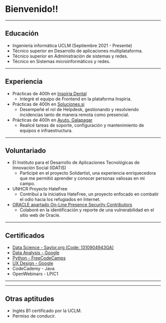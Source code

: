 # Bienvenido!!

---
## Educación
- Ingeniería informática UCLM  (Septiembre 2021 - Presente)
- Técnico superior en Desarrollo de aplicaciones multiplataforma.
- Técnico superior en Administración de sistemas y redes.
- Técnico en Sistemas microinformáticos y redes.

---
## Experiencia
- Prácticas de 400h en [Inspiria Dental](https://inspiriadental.com/)
  - Integré el equipo de Frontend en la plataforma Inspiria.
- Prácticas de 400h en [Soluciones.si](https://www.soluciones.si/)
  - Desempeñé el rol de Helpdesk, gestionando y resolviendo incidencias tanto de manera remota como presencial.
- Prácticas de 400h en [Ayuto. Galapagar](https://galapagar.es/)
  - Realicé tareas de soporte, configuración y mantenimiento de equipos e infraestructura.

---
## Voluntariado
- El Instituto para el Desarrollo de Aplicaciones Tecnológicas de Innovación Social (IDATIS)
  - Participé en el proyecto Solidartist, una experiencia enriquecedora que me permitió aprender y conocer personas valiosas en mi campo.
- UNHCR Proyecto HateFree
  - Contribuí a la iniciativa HateFree, un proyecto enfocado en combatir el odio hacia los refugiados en Internet.
- [ORACLE apartado On-Line Presence Security Contributors](https://www.oracle.com/security-alerts/cpuoct2023.html)
  - Colaboré en la identificación y reporte de una vulnerabilidad en el sitio web de Oracle.

---
## Certificados
- [Data Science - Saylor.org (Code: 1310904943GA)](https://learn.saylor.org/admin/tool/certificate/index.php)
- [Data Analysis - Google](https://www.coursera.org/account/accomplishments/verify/6W6QNJV788VZ)
- [Python - FreeCodeCamps](https://www.freecodecamp.org/certification/georgi74/scientific-computing-with-python-v7)
- [UX Design - Google](https://coursera.org/share/8c458e3219298def32d64e196fb8a759)
- CodeCademy - Java
- OpenWebinars - LPIC1

---


---
## Otras aptitudes
- Inglés B1 certificado por la UCLM.
- Permiso de conducir.
